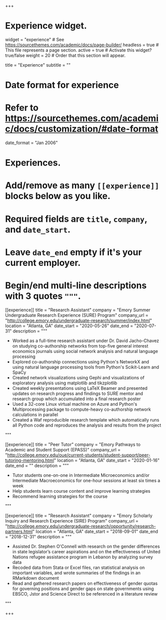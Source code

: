 +++
# Experience widget.
widget = "experience"  # See https://sourcethemes.com/academic/docs/page-builder/
headless = true  # This file represents a page section.
active = true  # Activate this widget? true/false
weight = 20  # Order that this section will appear.

title = "Experience"
subtitle = ""

# Date format for experience
#   Refer to https://sourcethemes.com/academic/docs/customization/#date-format
date_format = "Jan 2006"

# Experiences.
#   Add/remove as many `[[experience]]` blocks below as you like.
#   Required fields are `title`, `company`, and `date_start`.
#   Leave `date_end` empty if it's your current employer.
#   Begin/end multi-line descriptions with 3 quotes `"""`.

[[experience]]
  title = "Research Assistant"
  company = "Emory Summer Undergraduate Research Experience (SURE) Program"
  company_url = "http://college.emory.edu/undergraduate-research/summer/index.html"
  location = "Atlanta, GA"
  date_start = "2020-05-26"
  date_end = "2020-07-31"
  description = """

  * Worked as a full-time research assistant under Dr. David Jacho-Chavez on studying co-authorship networks from top-five general interest economics journals using social network analysis and natural language processing
  * Explored co-authorship connections using Python's NetworkX and using natural language processing tools from Python's Scikit-Learn and SpaCy
  * Created network visualizations using Gephi and visualizations of exploratory analysis using matplotlib and tikzplotlib
  * Created weekly presentations using LaTeX Beamer and presented updates on research progress and findings to SURE mentor and research group which accumulated into a final research poster
  * Used a 32-core Linux virtual machine on Azure and Python's Multiprocessing package to compute-heavy co-authorship network calculations in parallel  
  * Created a Waf reproducible research template which automatically runs all Python code and reproduces the analysis and results from the project

  """

[[experience]]
  title = "Peer Tutor"
  company = "Emory Pathways to Academic and Student Support (EPASS)"
  company_url = "http://college.emory.edu/oue/current-students/student-support/peer-tutoring-mentoring.html"
  location = "Atlanta, GA"
  date_start = "2020-01-16"
  date_end = ""
  description = """

  * Tutor students one-on-one in Intermediate Microeconomics and/or Intermediate Macroeconomics for one-hour sessions at least six times a week
  * Help students learn course content and improve learning strategies
  * Recommend learning strategies for the course

  """

[[experience]]
  title = "Research Assistant"
  company = "Emory Scholarly Inquiry and Research Experience (SIRE) Program"
  company_url = "http://college.emory.edu/undergraduate-research/opportunity/research-partners.html"
  location = "Atlanta, GA"
  date_start = "2018-09-01"
  date_end = "2018-12-31"
  description = """

  * Assisted Dr. Stephen O'Connell with research on the gender differences in state legislator’s career aspirations and on the effectiveness of United Nations refugee assistance program in Lebanon by analyzing survey data
  * Recoded data from Stata or Excel files, ran statistical analysis on important variables, and wrote summaries of the findings in an RMarkdown document
  * Read and gathered research papers on effectiveness of gender quotas for governing positions and gender gaps on state governments using EBSCO, Jstor and Science Direct to be referenced in a literature review

  """

+++
